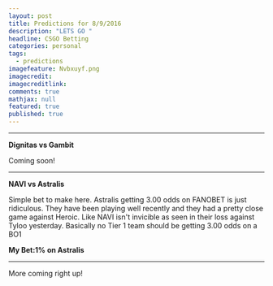 ```yaml
---
layout: post
title: Predictions for 8/9/2016
description: "LETS GO "
headline: CSGO Betting
categories: personal
tags: 
  - predictions
imagefeature: Nvbxuyf.png
imagecredit: 
imagecreditlink: 
comments: true
mathjax: null
featured: true
published: true
---
```



-------------------------------------------------------------------
**Dignitas vs Gambit**

Coming soon!




-------------------------------------------------------------------
**NAVI vs Astralis**

Simple bet to make here. Astralis getting 3.00 odds on FANOBET is just ridiculous. They have been playing well recently and they had a pretty close game against Heroic. Like NAVI isn't invicible as seen in their loss against Tyloo yesterday.
Basically no Tier 1 team should be getting 3.00 odds on a BO1

**My Bet:1% on Astralis**


-------------------------------------------------------------------
More coming right up!


